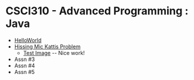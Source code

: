 # CSCI310 - Advanced Programming : Java
 - [HelloWorld](https://github.com/JohnsonClayton/csci310/blob/master/mavenproject1/src/main/java/com/github/JohnsonClayton/HelloWorld.java)
 - [Hissing Mic Kattis Problem](https://github.com/JohnsonClayton/csci310/blob/master/HissingMicrophoneSolution/src/main/java/HissingMic.java)
   - [Test Image](https://github.com/JohnsonClayton/csci310/blob/master/HissingMicrophoneSolution/src/main/java/com/github/johnsonclayton/hissingmicrophonesolution/HissingMic.PNG)
   -- Nice work!
 - Assn #3
 - Assn #4
 - Assn #5
